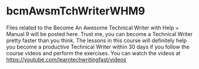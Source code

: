 # bcmAwsmTchWriterWHM9
Files related to the Become An Awesome Technical Writer with Help + Manual 9 will be posted here. Trust me, you can become a Technical Writer pretty faster than you think. The lessons in this 
course will definitely help you become a productive Technical Writer within 30 days if you follow the course videos and perform the exercises. You can watch the videos at https://youtube.com/learntechwritingfast/videos
